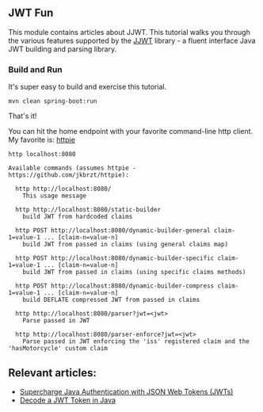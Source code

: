 ## JWT Fun

This module contains articles about JJWT.
This tutorial walks you through the various features supported by the [JJWT](https://github.com/jwtk/jjwt) library - a fluent interface Java JWT building and parsing library.

### Build and Run

It's super easy to build and exercise this tutorial.

```
mvn clean spring-boot:run
```

That's it!

You can hit the home endpoint with your favorite command-line http client. My favorite is: [httpie](https://github.com/jkbrzt/httpie)

`http localhost:8080`

```
Available commands (assumes httpie - https://github.com/jkbrzt/httpie):

  http http://localhost:8080/
	This usage message
	
  http http://localhost:8080/static-builder
	build JWT from hardcoded claims
	
  http POST http://localhost:8080/dynamic-builder-general claim-1=value-1 ... [claim-n=value-n]
	build JWT from passed in claims (using general claims map)
	
  http POST http://localhost:8080/dynamic-builder-specific claim-1=value-1 ... [claim-n=value-n]
	build JWT from passed in claims (using specific claims methods)
	
  http POST http://localhost:8080/dynamic-builder-compress claim-1=value-1 ... [claim-n=value-n]
	build DEFLATE compressed JWT from passed in claims
	
  http http://localhost:8080/parser?jwt=<jwt>
	Parse passed in JWT
	
  http http://localhost:8080/parser-enforce?jwt=<jwt>
	Parse passed in JWT enforcing the 'iss' registered claim and the 'hasMotorcycle' custom claim
```


## Relevant articles:

- [Supercharge Java Authentication with JSON Web Tokens (JWTs)](https://www.baeldung.com/java-json-web-tokens-jjwt)
- [Decode a JWT Token in Java](https://www.baeldung.com/java-jwt-token-decode)
